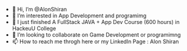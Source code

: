 - 👋 Hi, I’m @AlonShiran
- 👀 I’m interested in App Development and programimg
- 🌱 I just finished A FullStack JAVA + App Dev Course (600 hours) in HackeuU College
- 💞️ I’m looking to collaborate on Game Development or programimng
- 📫 How to reach me throgh here or my LinkedIn Page : Alon Shiran

<!---
AlonShiran/AlonShiran is a ✨ special ✨ repository because its `README.md` (this file) appears on your GitHub profile.
You can click the Preview link to take a look at your changes.
--->
